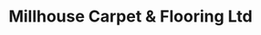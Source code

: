 ---
title: "Millhouse Carpet & Flooring Ltd"
url: /haslemere/millhouse-carpet-und-flooring-ltd/
shop: Teppiche
---